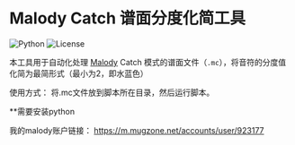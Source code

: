 # Malody Catch 谱面分度化简工具

![Python](https://img.shields.io/badge/Python-3.6%2B-blue)
![License](https://img.shields.io/badge/License-MIT-green)

本工具用于自动化处理 [Malody](https://m.mugzone.net/index) Catch 模式的谱面文件（`.mc`），将音符的分度值化简为最简形式（最小为2，即水蓝色）

使用方式：
将.mc文件放到脚本所在目录，然后运行脚本。

**需要安装python


我的malody账户链接： 
https://m.mugzone.net/accounts/user/923177
